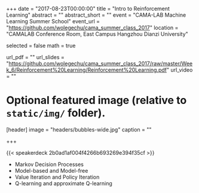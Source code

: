 +++
date = "2017-08-23T00:00:00"
title = "Intro to Reinforcement Learning"
abstract = ""
abstract_short = ""
event = "CAMA-LAB Machine Learning Summer School"
event_url = "https://github.com/wolegechu/cama_summer_class_2017"
location = "CAMALAB Conference Room, East Campus Hangzhou Dianzi University"

selected = false
math = true

url_pdf = ""
url_slides = "https://github.com/wolegechu/cama_summer_class_2017/raw/master/Week_6/Reinforcement%20Learning/Reinforcement%20Learning.pdf"
url_video = ""

# Optional featured image (relative to `static/img/` folder).
[header]
image = "headers/bubbles-wide.jpg"
caption = ""

+++

{{< speakerdeck 2b0ad1af004f4266b693269e394f35cf >}}

- Markov Decision Processes
- Model-based and Model-free
- Value Iteration and Policy Iteration
- Q-learning and approximate Q-learning
